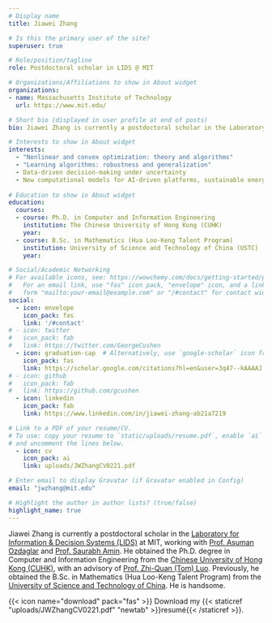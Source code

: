 ```yaml
---
# Display name
title: Jiawei Zhang

# Is this the primary user of the site?
superuser: true

# Role/position/tagline
role: Postdoctoral scholar in LIDS @ MIT

# Organizations/Affiliations to show in About widget
organizations:
- name: Massachusetts Institute of Technology
  url: https://www.mit.edu/

# Short bio (displayed in user profile at end of posts)
bio: Jiawei Zhang is currently a postdoctoral scholar in the Laboratory for Information & Decision Systems (LIDS) at MIT, working with Prof. Asuman Ozdaglar.

# Interests to show in About widget
interests:
  - "Nonlinear and convex optimization: theory and algorithms"
  - "Learning algorithms: robustness and generalization"
  - Data-driven decision-making under uncertainty
  - New computational models for AI-driven platforms, sustainable energy systems, and signal processing
    
# Education to show in About widget
education:
  courses:
  - course: Ph.D. in Computer and Information Engineering
    institution: The Chinese University of Hong Kong (CUHK)
    year: 
  - course: B.Sc. in Mathematics (Hua Loo-Keng Talent Program)
    institution: University of Science and Technology of China (USTC)
    year:

# Social/Academic Networking
# For available icons, see: https://wowchemy.com/docs/getting-started/page-builder/#icons
#   For an email link, use "fas" icon pack, "envelope" icon, and a link in the
#   form "mailto:your-email@example.com" or "/#contact" for contact widget.
social:
  - icon: envelope
    icon_pack: fas
    link: '/#contact'
# - icon: twitter
#   icon_pack: fab
#   link: https://twitter.com/GeorgeCushen
  - icon: graduation-cap  # Alternatively, use `google-scholar` icon from `ai` icon pack
    icon_pack: fas
    link: https://scholar.google.com/citations?hl=en&user=3q47--kAAAAJ
# - icon: github
#   icon_pack: fab
#   link: https://github.com/gcushen
  - icon: linkedin
    icon_pack: fab
    link: https://www.linkedin.com/in/jiawei-zhang-ab21a7219

# Link to a PDF of your resume/CV.
# To use: copy your resume to `static/uploads/resume.pdf`, enable `ai` icons in `params.toml`, 
# and uncomment the lines below.
  - icon: cv
    icon_pack: ai
    link: uploads/JWZhangCV0221.pdf

# Enter email to display Gravatar (if Gravatar enabled in Config)
email: "jwzhang@mit.edu"

# Highlight the author in author lists? (true/false)
highlight_name: true
---
```


Jiawei Zhang is currently a postdoctoral scholar in the [Laboratory for Information & Decision Systems (LIDS)](https://lids.mit.edu) at MIT, working with [Prof. Asuman Ozdaglar](https://asu.mit.edu) and [Prof. Saurabh Amin](https://cee.mit.edu/people_individual/saurabh-amin/). He obtained the Ph.D. degree in Computer and Information Engineering from the [Chinese University of Hong Kong (CUHK)](https://www.cuhk.edu.cn/en), with an advisory of [Prof. Zhi-Quan (Tom) Luo](https://scholar.google.com/citations?user=dW3gcXoAAAAJ&hl=en).
Previously, he obtained the B.Sc. in Mathematics (Hua Loo-Keng Talent Program) from the [University of Science and Technology of China](http://en.ustc.edu.cn/). He is handsome.

{{< icon name="download" pack="fas" >}} Download my {{< staticref "uploads/JWZhangCV0221.pdf" "newtab" >}}resumé{{< /staticref >}}.
